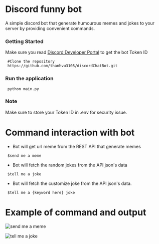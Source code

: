 # Discord funny bot

A simple discord bot that generate humourous memes and jokes to your server by providing convenient commands.

  ### Getting Started
  Make sure you read [Discord Developer Portal](https://discord.com/developers/docs/intro) to get the bot Token ID
  ```
   #Clone the repository 
   https://github.com/thanhvu3105/discordChatBot.git
  ```
  ### Run the application
  ```
   python main.py
  ```
  ### Note
   Make sure to store your Token ID in .env for security issue. 
    
    
  # Command interaction with bot
  
  - Bot will get url meme from the REST API that generate memes
  ```
   $send me a meme
  ```
  - Bot will fetch the random jokes from the API json's data 
  ```
   $tell me a joke
  ```
  - Bot will fetch the customize joke from the API json's data.
  ```
   $tell me a {keyword here} joke
  ```
  
  # Example of command and output
  
  ![send me a meme](https://user-images.githubusercontent.com/60678586/135736543-1398afb4-14ef-45bb-af97-b58c42a74794.png)
  
  ![tell me a joke](https://user-images.githubusercontent.com/60678586/135736596-f69cb565-a6a6-414b-af0d-9ea647349ce4.png)


  
  

  

